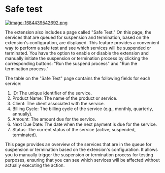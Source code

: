 # Safe test

[![image-1684439542692.png](https://doc.puq.info/uploads/images/gallery/2023-05/scaled-1680-/image-1684439542692.png)](https://doc.puq.info/uploads/images/gallery/2023-05/image-1684439542692.png)

The extension also includes a page called "Safe Test." On this page, the services that are queued for suspension and termination, based on the extension's configuration, are displayed. This feature provides a convenient way to perform a safe test and see which services will be suspended or terminated. You have the option to enable or disable the extension and manually initiate the suspension or termination process by clicking the corresponding buttons: "Run the suspend process" and "Run the termination process."

The table on the "Safe Test" page contains the following fields for each service:

1. ID: The unique identifier of the service.
2. Product Name: The name of the product or service.
3. Client: The client associated with the service.
4. Billing Cycle: The billing cycle of the service (e.g., monthly, quarterly, annually).
5. Amount: The amount due for the service.
6. Next Due Date: The date when the next payment is due for the service.
7. Status: The current status of the service (active, suspended, terminated).

This page provides an overview of the services that are in the queue for suspension or termination based on the extension's configuration. It allows you to manually trigger the suspension or termination process for testing purposes, ensuring that you can see which services will be affected without actually executing the action.